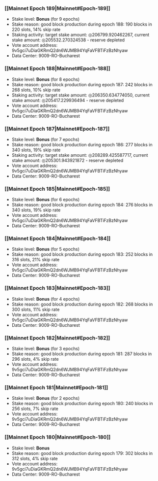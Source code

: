### [[Mainnet Epoch 189|Mainnet#Epoch-189]]
* Stake level: **Bonus** (for 9 epochs)
* Stake reason: good block production during epoch 188: 190 blocks in 220 slots, 14% skip rate
* Staking activity: target stake amount: ◎206799.920462267, current stake amount: ◎205532.270324538 - reserve depleted
* Vote account address: 9v5gci7uDiaGKRmQ2dn6WJMB94YqFaVFBTiFzBzNhyaw
* Data Center: 9009-RO-Bucharest
### [[Mainnet Epoch 188|Mainnet#Epoch-188]]
* Stake level: **Bonus** (for 8 epochs)
* Stake reason: good block production during epoch 187: 242 blocks in 268 slots, 10% skip rate
* Staking activity: target stake amount: ◎206350.634774050, current stake amount: ◎205417.229936494 - reserve depleted
* Vote account address: 9v5gci7uDiaGKRmQ2dn6WJMB94YqFaVFBTiFzBzNhyaw
* Data Center: 9009-RO-Bucharest
### [[Mainnet Epoch 187|Mainnet#Epoch-187]]
* Stake level: **Bonus** (for 7 epochs)
* Stake reason: good block production during epoch 186: 277 blocks in 340 slots, 19% skip rate
* Staking activity: target stake amount: ◎208289.425587717, current stake amount: ◎205301.943921872 - reserve depleted
* Vote account address: 9v5gci7uDiaGKRmQ2dn6WJMB94YqFaVFBTiFzBzNhyaw
* Data Center: 9009-RO-Bucharest
### [[Mainnet Epoch 185|Mainnet#Epoch-185]]
* Stake level: **Bonus** (for 6 epochs)
* Stake reason: good block production during epoch 184: 276 blocks in 340 slots, 19% skip rate
* Vote account address: 9v5gci7uDiaGKRmQ2dn6WJMB94YqFaVFBTiFzBzNhyaw
* Data Center: 9009-RO-Bucharest
### [[Mainnet Epoch 184|Mainnet#Epoch-184]]
* Stake level: **Bonus** (for 5 epochs)
* Stake reason: good block production during epoch 183: 252 blocks in 316 slots, 21% skip rate
* Vote account address: 9v5gci7uDiaGKRmQ2dn6WJMB94YqFaVFBTiFzBzNhyaw
* Data Center: 9009-RO-Bucharest
### [[Mainnet Epoch 183|Mainnet#Epoch-183]]
* Stake level: **Bonus** (for 4 epochs)
* Stake reason: good block production during epoch 182: 268 blocks in 300 slots, 11% skip rate
* Vote account address: 9v5gci7uDiaGKRmQ2dn6WJMB94YqFaVFBTiFzBzNhyaw
* Data Center: 9009-RO-Bucharest
### [[Mainnet Epoch 182|Mainnet#Epoch-182]]
* Stake level: **Bonus** (for 3 epochs)
* Stake reason: good block production during epoch 181: 287 blocks in 296 slots, 4% skip rate
* Vote account address: 9v5gci7uDiaGKRmQ2dn6WJMB94YqFaVFBTiFzBzNhyaw
* Data Center: 9009-RO-Bucharest
### [[Mainnet Epoch 181|Mainnet#Epoch-181]]
* Stake level: **Bonus** (for 2 epochs)
* Stake reason: good block production during epoch 180: 240 blocks in 256 slots, 7% skip rate
* Vote account address: 9v5gci7uDiaGKRmQ2dn6WJMB94YqFaVFBTiFzBzNhyaw
* Data Center: 9009-RO-Bucharest
### [[Mainnet Epoch 180|Mainnet#Epoch-180]]
* Stake level: **Bonus**
* Stake reason: good block production during epoch 179: 302 blocks in 312 slots, 4% skip rate
* Vote account address: 9v5gci7uDiaGKRmQ2dn6WJMB94YqFaVFBTiFzBzNhyaw
* Data Center: 9009-RO-Bucharest